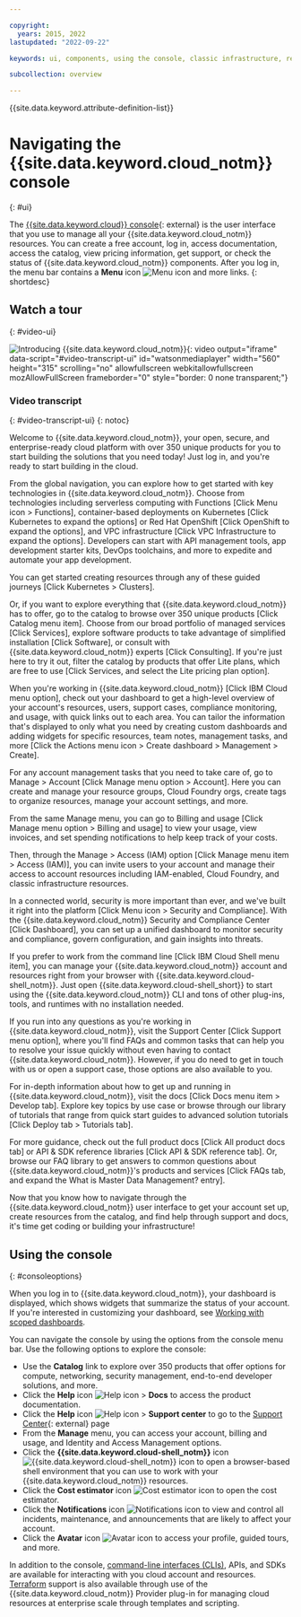 ```yaml
---

copyright:
  years: 2015, 2022
lastupdated: "2022-09-22"

keywords: ui, components, using the console, classic infrastructure, redirect, catalog, pricing information, get support, dashboard, scoped dashboard

subcollection: overview

---
```


{{site.data.keyword.attribute-definition-list}}

# Navigating the {{site.data.keyword.cloud_notm}} console
{: #ui}

The [{{site.data.keyword.cloud}} console](https://cloud.ibm.com){: external} is the user interface that you use to manage all your {{site.data.keyword.cloud_notm}} resources. You can create a free account, log in, access documentation, access the catalog, view pricing information, get support, or check the status of {{site.data.keyword.cloud_notm}} components. After you log in, the menu bar contains a **Menu** icon ![Menu icon](../icons/icon_hamburger.svg "Menu") and more links.
{: shortdesc}

## Watch a tour
{: #video-ui}

![Introducing {{site.data.keyword.cloud_notm}}](https://video.ibm.com/embed/recorded/128452443){: video output="iframe" data-script="#video-transcript-ui" id="watsonmediaplayer" width="560" height="315" scrolling="no" allowfullscreen webkitallowfullscreen mozAllowFullScreen frameborder="0" style="border: 0 none transparent;"}


### Video transcript
{: #video-transcript-ui}
{: notoc}

Welcome to {{site.data.keyword.cloud_notm}}, your open, secure, and enterprise-ready cloud platform with over 350 unique products for you to start building the solutions that you need today! Just log in, and you're ready to start building in the cloud.

From the global navigation, you can explore how to get started with key technologies in {{site.data.keyword.cloud_notm}}. Choose from technologies including serverless computing with Functions [Click Menu icon > Functions], container-based deployments on Kubernetes [Click Kubernetes to expand the options] or Red Hat OpenShift [Click OpenShift to expand the options], and VPC infrastructure [Click VPC Infrastructure to expand the options]. Developers can start with API management tools, app development starter kits, DevOps toolchains, and more to expedite and automate your app development.

You can get started creating resources through any of these guided journeys [Click Kubernetes > Clusters].

Or, if you want to explore everything that {{site.data.keyword.cloud_notm}} has to offer, go to the catalog to browse over 350 unique products [Click Catalog menu item]. Choose from our broad portfolio of managed services [Click Services], explore software products to take advantage of simplified installation [Click Software], or consult with {{site.data.keyword.cloud_notm}} experts [Click Consulting]. If you're just here to try it out, filter the catalog by products that offer Lite plans, which are free to use [Click Services, and select the Lite pricing plan option].

When you're working in {{site.data.keyword.cloud_notm}} [Click IBM Cloud menu option], check out your dashboard to get a high-level overview of your account's resources, users, support cases, compliance monitoring, and usage, with quick links out to each area. You can tailor the information that's displayed to only what you need by creating custom dashboards and adding widgets for specific resources, team notes, management tasks, and more [Click the Actions menu icon > Create dashboard > Management > Create].

For any account management tasks that you need to take care of, go to Manage > Account [Click Manage menu option > Account]. Here you can create and manage your resource groups, Cloud Foundry orgs, create tags to organize resources, manage your account settings, and more.

From the same Manage menu, you can go to Billing and usage [Click Manage menu option > Billing and usage] to view your usage, view invoices, and set spending notifications to help keep track of your costs.

Then, through the Manage > Access (IAM) option [Click Manage menu item > Access (IAM)], you can invite users to your account and manage their access to account resources including IAM-enabled, Cloud Foundry, and classic infrastructure resources.

In a connected world, security is more important than ever, and we've built it right into the platform [Click Menu icon > Security and Compliance]. With the {{site.data.keyword.cloud_notm}} Security and Compliance Center [Click Dashboard], you can set up a unified dashboard to monitor security and compliance, govern configuration, and gain insights into threats.

If you prefer to work from the command line [Click IBM Cloud Shell menu item], you can manage your {{site.data.keyword.cloud_notm}} account and resources right from your browser with {{site.data.keyword.cloud-shell_notm}}. Just open {{site.data.keyword.cloud-shell_short}} to start using the {{site.data.keyword.cloud_notm}} CLI and tons of other plug-ins, tools, and runtimes with no installation needed.

If you run into any questions as you're working in {{site.data.keyword.cloud_notm}}, visit the Support Center [Click Support menu option], where you'll find FAQs and common tasks that can help you to resolve your issue quickly without even having to contact {{site.data.keyword.cloud_notm}}. However, if you do need to get in touch with us or open a support case, those options are also available to you.

For in-depth information about how to get up and running in {{site.data.keyword.cloud_notm}}, visit the docs [Click Docs menu item > Develop tab]. Explore key topics by use case or browse through our library of tutorials that range from quick start guides to advanced solution tutorials [Click Deploy tab > Tutorials tab].

For more guidance, check out the full product docs [Click All product docs tab] or API & SDK reference libraries [Click API & SDK reference tab]. Or, browse our FAQ library to get answers to common questions about {{site.data.keyword.cloud_notm}}'s products and services [Click FAQs tab, and expand the What is Master Data Management? entry].

Now that you know how to navigate through the {{site.data.keyword.cloud_notm}} user interface to get your account set up, create resources from the catalog, and find help through support and docs, it's time get coding or building your infrastructure!


## Using the console
{: #consoleoptions}

When you log in to {{site.data.keyword.cloud_notm}}, your dashboard is displayed, which shows widgets that summarize the status of your account. If you're interested in customizing your dashboard, see [Working with scoped dashboards](/docs/account?topic=account-custom-dashboard).

You can navigate the console by using the options from the console menu bar. Use the following options to explore the console:

* Use the **Catalog** link to explore over 350 products that offer options for compute, networking, security management, end-to-end developer solutions, and more.
* Click the **Help** icon ![Help icon](../icons/help.svg "Help") > **Docs** to access the product documentation.
* Click the **Help** icon ![Help icon](../icons/help.svg "Help") > **Support center** to go to the [Support Center](https://cloud.ibm.com/unifiedsupport/supportcenter){: external} page
* From the **Manage** menu, you can access your account, billing and usage, and Identity and Access Management options.
* Click the **{{site.data.keyword.cloud-shell_notm}}** icon ![{{site.data.keyword.cloud-shell_notm}} icon](../icons/terminal-cloud-shell.svg "Cloud Shell") to open a browser-based shell environment that you can use to work with your {{site.data.keyword.cloud_notm}} resources.
* Click the **Cost estimator** icon ![Cost estimator icon](../icons/calculator.svg "Cost Estimator") to open the cost estimator.
* Click the **Notifications** icon ![Notifications icon](../icons/Notification.svg "Notifications") to view and control all incidents, maintenance, and announcements that are likely to affect your account.
* Click the **Avatar** icon ![Avatar icon](../icons/i-avatar-icon.svg "Avatar") to access your profile, guided tours, and more.


In addition to the console, [command-line interfaces (CLIs)](/docs/cli?topic=cli-getting-started), APIs, and SDKs are available for interacting with you cloud account and resources. [Terraform](/docs/ibm-cloud-provider-for-terraform?topic=ibm-cloud-provider-for-terraform-getting-started) support is also available through use of the {{site.data.keyword.cloud_notm}} Provider plug-in for managing cloud resources at enterprise scale through templates and scripting.
